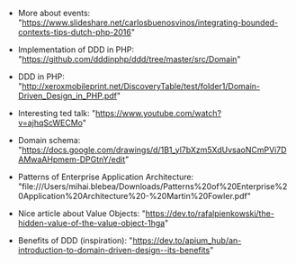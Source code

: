 - More about events: "https://www.slideshare.net/carlosbuenosvinos/integrating-bounded-contexts-tips-dutch-php-2016"

- Implementation of DDD in PHP: "https://github.com/dddinphp/ddd/tree/master/src/Domain"

- DDD in PHP: "http://xeroxmobileprint.net/DiscoveryTable/test/folder1/Domain-Driven_Design_in_PHP.pdf"

- Interesting ted talk: "https://www.youtube.com/watch?v=ajhqScWECMo"

- Domain schema: "https://docs.google.com/drawings/d/1B1_yl7bXzm5XdUvsaoNCmPVi7DAMwaAHpmem-DPGtnY/edit"

- Patterns of Enterprise Application Architecture: "file:///Users/mihai.blebea/Downloads/Patterns%20of%20Enterprise%20Application%20Architecture%20-%20Martin%20Fowler.pdf"

- Nice article about Value Objects: "https://dev.to/rafalpienkowski/the-hidden-value-of-the-value-object-1hga"

- Benefits of DDD (inspiration): "https://dev.to/apium_hub/an-introduction-to-domain-driven-design--its-benefits"
